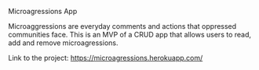 Microagressions App

Microaggressions are everyday comments and actions that oppressed communities face. This is an MVP of a CRUD app that allows users to read, add and remove microagressions.

Link to the project: https://microagressions.herokuapp.com/
